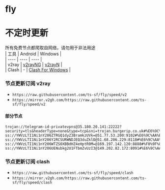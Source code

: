 # fly
# 不定时更新
所有免费节点都爬取自网络，请勿用于非法用途  
|  工具  | Android  | Windows  |  
|  ----  | ----   | ----  |  
| v2ray  | [v2rayNG](https://github.com/2dust/v2rayNG/releases) | [v2rayN](https://github.com/2dust/v2rayN/releases) |  
| Clash  | - | [Clash For Windows](https://github.com/2dust/clashN/releases) | 
  
### 节点更新订阅  v2ray
- `https://raw.githubusercontent.com/ts-sf/fly/speed/v2`  
- `https://mirror.v2gh.com/https://raw.githubusercontent.com/ts-sf/fly/speed/v2`  

#### 部分节点  
``` 
trojan://telegram-id-privatevpns@35.180.20.141:22222?security=tls&headerType=none&type=tcp&sni=trojan.burgerip.co.uk#%E6%9C%AA%E7%9F%A54%202.8MB%2Fs
ss://YWVzLTI1Ni1nY206ZTRGQ1dyZ3BramkzUVk=@51.77.53.200:9102#%E6%9C%AA%E7%9F%A57%201.3MB%2Fs
ss://YWVzLTI1Ni1nY206Y2RCSURWNDJEQ3duZklO@51.68.206.229:8118#%E6%9C%AA%E7%9F%A58%201.7MB%2Fs
ss://YWVzLTI1Ni1nY206WTZSOXBBdHZ4eHptR0M=@169.197.142.120:8888#%F0%9F%87%BA%F0%9F%87%B8US%E5%8C%97%E7%BE%8E%201.6MB%2Fs
ss://YWVzLTI1Ni1nY206UENubkg2U1FTbmZvUzI3@149.202.82.172:8091#%E6%9C%AA%E7%9F%A513%201.7MB%2Fs
```
### 节点更新订阅  clash
- `https://raw.githubusercontent.com/ts-sf/fly/speed/clash`  
- `https://mirror.v2gh.com/https://raw.githubusercontent.com/ts-sf/fly/speed/clash`  


